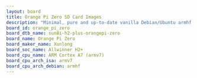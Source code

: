 ```yaml
---
layout: board
title: Orange Pi Zero SD Card Images
description: "Minimal, pure and up-to-date vanilla Debian/Ubuntu armhf SD card images for Orange Pi Zero by Xunlong, SoC: Allwinner H2+, CPU ISA: armv7"
board_id: orange_pi_zero
board_dtb_name: sun8i-h2-plus-orangepi-zero
board_name: Orange Pi Zero
board_maker_name: Xunlong
board_soc_name: Allwinner H2+
board_cpu_name: ARM Cortex A7 (armv7)
board_cpu_arch_isa: armv7
board_cpu_arch_debian: armhf
---
```

